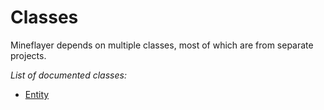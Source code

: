 # Classes

Mineflayer depends on multiple classes, most of which are from separate projects.

*List of documented classes:*
- [Entity](https://github.com/NoNameLmao/mineflayer-api-examples/blob/main/classes/entity.md)
